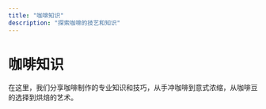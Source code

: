 ```yaml
---
title: "咖啡知识"
description: "探索咖啡的技艺和知识"
---
```


# 咖啡知识

在这里，我们分享咖啡制作的专业知识和技巧，从手冲咖啡到意式浓缩，从咖啡豆的选择到烘焙的艺术。 